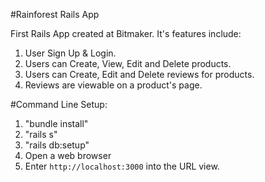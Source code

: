 #Rainforest Rails App

First Rails App created at Bitmaker. It's features include:

1. User Sign Up & Login.
2. Users can Create, View, Edit and Delete products.
3. Users can Create, Edit and Delete reviews for products.
4. Reviews are viewable on a product's page.

#Command Line Setup:
1. "bundle install"
2. "rails s"
3. "rails db:setup"
4. Open a web browser
5. Enter `http://localhost:3000` into the URL view.

